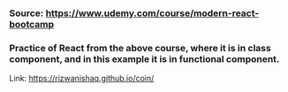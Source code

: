 ### Source: https://www.udemy.com/course/modern-react-bootcamp

### Practice of React from the above course, where it is in class component, and in this example it is in functional component.

Link:  https://rizwanishaq.github.io/coin/

